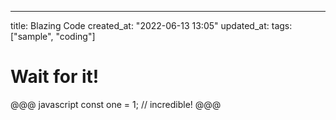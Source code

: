 ---
title: Blazing Code
created_at: "2022-06-13 13:05"
updated_at:
tags: ["sample", "coding"]

# Wait for it!

@@@ javascript
  const one = 1;
  // incredible!
@@@
